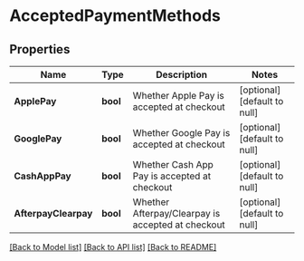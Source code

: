 # AcceptedPaymentMethods

## Properties
Name | Type | Description | Notes
------------ | ------------- | ------------- | -------------
**ApplePay** | **bool** | Whether Apple Pay is accepted at checkout | [optional] [default to null]
**GooglePay** | **bool** | Whether Google Pay is accepted at checkout | [optional] [default to null]
**CashAppPay** | **bool** | Whether Cash App Pay is accepted at checkout | [optional] [default to null]
**AfterpayClearpay** | **bool** | Whether Afterpay/Clearpay is accepted at checkout | [optional] [default to null]

[[Back to Model list]](../README.md#documentation-for-models) [[Back to API list]](../README.md#documentation-for-api-endpoints) [[Back to README]](../README.md)

